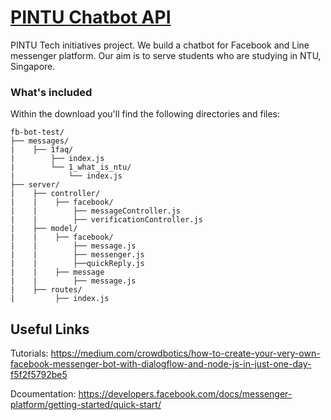 # [PINTU Chatbot API](https://www.facebook.com/PerhimpunanIndonesiaNUS/)

PINTU Tech initiatives project. We build a chatbot for Facebook and Line messenger platform.  Our aim is to serve students who are studying in NTU, Singapore. 

### What's included

Within the download you'll find the following directories and files:

```
fb-bot-test/
├── messages/
|    ├── 1faq/
|        ├── index.js
|        └── 1_what_is_ntu/
|            └── index.js
├── server/
|    ├── controller/
|    |    ├── facebook/
|    |        ├── messageController.js
|    |        ├── verificationController.js
|    ├── model/
|    |    ├── facebook/
|    |        ├── message.js 
|    |        ├── messenger.js
|    |        ├──quickReply.js
|    |    ├── message
|    |        ├── message.js
|    ├── routes/
|         ├── index.js

```

## Useful Links

Tutorials: <https://medium.com/crowdbotics/how-to-create-your-very-own-facebook-messenger-bot-with-dialogflow-and-node-js-in-just-one-day-f5f2f5792be5>

Dcoumentation: <https://developers.facebook.com/docs/messenger-platform/getting-started/quick-start/>
